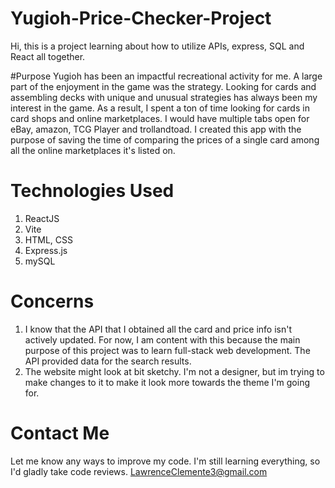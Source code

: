 # Yugioh-Price-Checker-Project
Hi, this is a project learning about how to utilize APIs, express, SQL and React all together.

#Purpose
Yugioh has been an impactful recreational activity for me. A large part of the enjoyment in the game was the strategy. Looking for cards and assembling decks with unique and unusual strategies has always been my interest in the game. As a result, I spent a ton of time looking for cards in card shops and online marketplaces. I would have multiple tabs open for eBay, amazon, TCG Player and trollandtoad. I created this app with the purpose of saving the time of comparing the prices of a single card among all the online marketplaces it's listed on.

# Technologies Used
1. ReactJS
2. Vite
3. HTML, CSS
4. Express.js
5. mySQL

# Concerns
1. I know that the API that I obtained all the card and price info isn't actively updated. For now, I am content with this because the main purpose of this project was to learn full-stack web development. The API provided data for the search results.
2. The website might look at bit sketchy. I'm not a designer, but im trying to make changes to it to make it look more towards the theme I'm going for.

# Contact Me
Let me know any ways to improve my code. I'm still learning everything, so I'd gladly take code reviews. 
LawrenceClemente3@gmail.com


